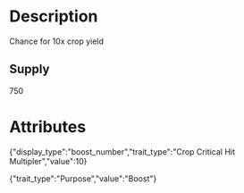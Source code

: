 # Description

Chance for 10x crop yield

## Supply

750

# Attributes

{"display_type":"boost_number","trait_type":"Crop Critical Hit Multipler","value":10}

{"trait_type":"Purpose","value":"Boost"}
